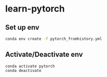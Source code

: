 # learn-pytorch

## Set up env

```bash
conda env create -f pytorch_fromhistory.yml
```

## Activate/Deactivate env

```
conda activate pytorch
conda deactivate
```
